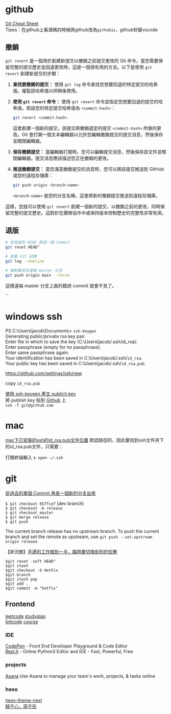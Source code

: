 # github

[Git Cheat Sheet](https://blog.igevin.info/posts/git-cheat-sheet/)  
Tipes：在github上看源碼的時候將github改為`github1s`，github秒變vscode

## 撤銷

`git revert` 是一個用於創建新提交以撤銷之前提交更改的 Git 命令。當您需要保留完整的提交歷史並回退更改時，這是一個很有用的方法。以下是使用 `git revert` 創建新提交的步驟：

1. **查找要撤銷的提交：** 使用 `git log` 命令查找您想要回退的特定提交的哈希值。複製該哈希值以供稍後使用。

2. **使用 `git revert` 命令：** 使用 `git revert` 命令並指定您想要回退的提交的哈希值。假設您的特定提交哈希值為 `<commit-hash>`：

   ```bash
   git revert <commit-hash>
   ```

   這會創建一個新的提交，該提交將撤銷選定的提交 `<commit-hash>` 所做的更改。Git 會打開一個文本編輯器以允許您編輯撤銷提交的提交消息，然後保存並關閉編輯器。

3. **保存撤銷提交：** 當編輯器打開時，您可以編輯提交消息，然後保存該文件並關閉編輯器。提交消息應該描述您正在撤銷的更改。

4. **推送撤銷提交：** 當您滿意撤銷提交的消息時，您可以將該提交推送到 GitHub 或您的遠程存儲庫：

   ```bash
   git push origin <branch-name>
   ```

   `<branch-name>` 是您的分支名稱，這會將新的撤銷提交推送到遠程存儲庫。

這樣，您就可以使用 `git revert` 創建一個新的提交，以撤銷之前的更改，同時保留完整的提交歷史。這對於在團隊協作中或保持版本控制歷史的完整性非常有用。

## 退版

```bash
# 從目前的 HEAD 倒退一個 Commit
git reset HEAD^

# 查看 Git 記錄
git log --oneline

# 強制推送至遠端 master 分支
git push origin main --force
```
這樣遠端 master 分支上面的錯誤 commit 就會不見了。


``

# windows ssh

PS C:\Users\jacob\Documents> `ssh-keygen`  
Generating public/private rsa key pair.  
Enter file in which to save the key (C:\Users\jacob/.ssh/id_rsa):  
Enter passphrase (empty for no passphrase):  
Enter same passphrase again:  
Your identification has been saved in C:\Users\jacob/.ssh/`id_rsa`.  
Your public key has been saved in C:\Users\jacob/.ssh/`id_rsa.pub`.  


https://github.com/settings/ssh/new

copy `id_rsa.pub`

[使用 ssh-keygen 產生 publich key](https://www.maxlist.xyz/2022/12/22/github-ssh-setting/)  
將 publish key 貼到 [Github](https://github.com/settings/keys) 上  
`ssh -T git@github.com`  

# mac

[mac下已安裝的ssh的id_rsa.pub文件位置](https://blog.csdn.net/Cloudox_/article/details/50284131)
默認路徑的，因此要找到ssh文件夾下的id_rsa.pub文件，只需要：

打開終端輸入 `$ open ~/.ssh`

# git 

[從過去的某個 Commit 再長一個新的分支出來](https://gitbook.tw/chapters/branch/branch-from-old-commit.html)

`$ git checkout 657fce7`  (dev branch)  
`$ git checkout -b release`    
`$ git checkout master`  
`$ git merge release`  
`$ git push`  

The current branch release has no upstream branch.
To push the current branch and set the remote as upstream, use
`git push --set-upstream origin release`  

【狀況題】[手邊的工作做到一半，臨時要切換到別的任務](https://gitbook.tw/chapters/faq/stash.html)


 `$git reset -soft HEAD^`  
 `$git stash`  
 `$git checkout -b HotFix`  
 `$git branch`  
 `$git stash pop`  
 `$git add .`  
 `$git commit -m "hotfix"`  


## Frontend 

[leetcode](https://leetcode.com/) [studyplan](https://leetcode.com/studyplan/)  
[lintcode](https://www.lintcode.com/)  [course](https://www.lintcode.com/course/list/?tagId=1267&chargeStatus=1)  

### IDE
[CodePen](https://codepen.io/) - Front End Developer Playground & Code Editor  
[Repl.it](https://repl.it/languages/python3) - Online Python3 Editor and IDE - Fast, Powerful, Free  

### projects
[Asana](https://app.asana.com/) Use Asana to manage your team's work, projects, & tasks online

### hexo 

[hexo-theme-next](https://theme-next.org)  
[精于心，简于形](https://theme-next.iissnan.com/)  

